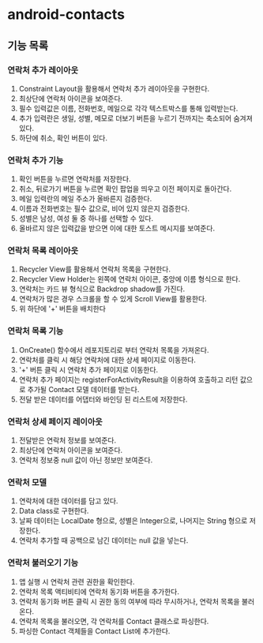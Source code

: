 # android-contacts

## 기능 목록
### 연락처 추가 레이아웃
1. Constraint Layout을 활용해서 연락처 추가 레이아웃을 구현한다.
2. 최상단에 연락처 아이콘을 보여준다.
3. 필수 입력값은 이름, 전화번호, 메일으로 각각 텍스트박스를 통해 입력받는다.
4. 추가 입력란은 생일, 성별, 메모로 더보기 버튼을 누르기 전까지는 축소되어 숨겨져 있다.
5. 하단에 취소, 확인 버튼이 있다.

### 연락처 추가 기능
1. 확인 버튼을 누르면 연락처를 저장한다.
2. 취소, 뒤로가기 버튼을 누르면 확인 팝업을 띄우고 이전 페이지로 돌아간다.
3. 메일 입력란의 메일 주소가 올바른지 검증한다.
4. 이름과 전화번호는 필수 값으로, 비어 있지 않은지 검증한다.
5. 성별은 남성, 여성 둘 중 하나를 선택할 수 있다.
6. 올바르지 않은 입력값을 받으면 이에 대한 토스트 메시지를 보여준다.

### 연락처 목록 레이아웃
1. Recycler View를 활용해서 연락처 목록을 구현한다.
2. Recycler View Holder는 왼쪽에 연락처 아이콘, 중앙에 이름 형식으로 한다.
3. 연락처는 카드 뷰 형식으로 Backdrop shadow를 가진다.
4. 연락처가 많은 경우 스크롤을 할 수 있게 Scroll View를 활용한다.
5. 위 하단에 '+' 버튼을 배치한다

### 연락처 목록 기능
1. OnCreate() 함수에서 레포지토리로 부터 연락처 목록을 가져온다.
2. 연락처를 클릭 시 해당 연락처에 대한 상세 페이지로 이동한다.
3. '+' 버튼 클릭 시 연락처 추가 페이지로 이동한다.
4. 연락처 추가 페이지는 registerForActivityResult을 이용하여 호출하고 리턴 값으로 추가될 Contact 모델 데이터를 받는다.
5. 전달 받은 데이터를 어댑터와 바인딩 된 리스트에 저장한다. 

### 연락처 상세 페이지 레이아웃
1. 전달받은 연락처 정보를 보여준다.
2. 최상단에 연락처 아이콘을 보여준다.
3. 연락처 정보중 null 값이 아닌 정보만 보여준다.

### 연락처 모델
1. 연락처에 대한 데이터를 담고 있다.
2. Data class로 구현한다.
3. 날짜 데이터는 LocalDate 형으로, 성별은 Integer으로, 나머지는 String 형으로 저장한다.
4. 연락처 추가할 때 공백으로 남긴 데이터는 null 값을 넣는다.

### 연락처 불러오기 기능
1. 앱 실행 시 연락처 관련 권한을 확인한다.
2. 연락처 목록 액티비티에 연락처 동기화 버튼을 추가한다.
3. 연락처 동기화 버튼 클릭 시 권한 동의 여부에 따라 무시하거나, 연락처 목록을 불러온다.
4. 연락처 목록을 불러오면, 각 연락처를 Contact 클래스로 파싱한다.
5. 파싱한 Contact 객체들을 Contact List에 추가한다.